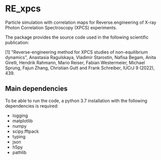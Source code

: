 # RE_xpcs

Particle simulation with correlation maps for Reverse.engineering  of X-ray Photon Correlation Spectroscopy (XPCS) experiments. 

The package provides the source code used in the following scientific publication:

[1] "Reverse-engineering method for XPCS studies of non-equilibrium dynamics", Anastasia Ragulskaya, Vladimir Starostin, Nafisa Begam, Anita Girelli, Hendrik Rahmann, Mario Reiser, Fabian Westermeier, Michael Sprung, Fajun Zhang, Christian Gutt and Frank Schreiber, IUCrJ 9 (2022), 439.

## Main dependencies

To be able to run the code, a python 3.7 installation with the following dependencies is required:
* logging
* matplotlib
* numpy
* scipy.fftpack
* typing
* json
* h5py
* pathlib



